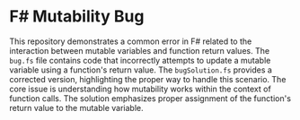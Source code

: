 # F# Mutability Bug

This repository demonstrates a common error in F# related to the interaction between mutable variables and function return values. The `bug.fs` file contains code that incorrectly attempts to update a mutable variable using a function's return value. The `bugSolution.fs` provides a corrected version, highlighting the proper way to handle this scenario.  The core issue is understanding how mutability works within the context of function calls.  The solution emphasizes proper assignment of the function's return value to the mutable variable.